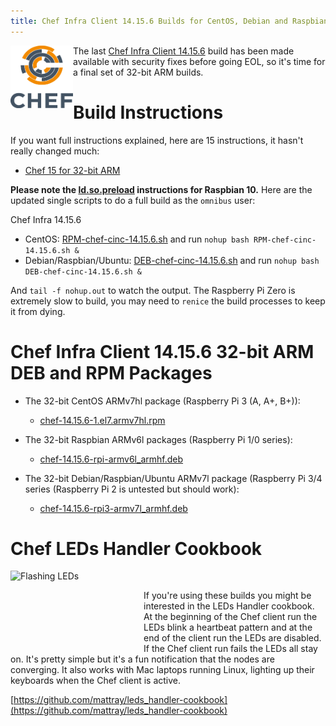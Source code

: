 ```yaml
---
title: Chef Infra Client 14.15.6 Builds for CentOS, Debian and Raspbian on 32-bit ARM
---
```


<a href="https://github.com/chef/chef"><img src="/assets/chef-logo.png" alt="Chef" width="100" height="100" align="left" /></a>

The last [Chef Infra Client 14.15.6]() build has been made available with security fixes before going EOL, so it's time for a final set of 32-bit ARM builds.

# Build Instructions

If you want full instructions explained, here are 15 instructions, it hasn't really changed much:

- [Chef 15 for 32-bit ARM](/2019/05/18/chef-15-on-arm)

**Please note the [ld.so.preload](/2019/09/14/installing-raspbian-10-0-on-a-raspberry-pi) instructions for Raspbian 10.** Here are the updated single scripts to do a full build as the `omnibus` user:

Chef Infra 14.15.6
- CentOS: [RPM-chef-cinc-14.15.6.sh](/assets/RPM-chef-cinc-14.15.6.sh) and run `nohup bash RPM-chef-cinc-14.15.6.sh &`
- Debian/Raspbian/Ubuntu: [DEB-chef-cinc-14.15.6.sh](/assets/DEB-chef-cinc-14.15.6.sh) and run  `nohup bash DEB-chef-cinc-14.15.6.sh &`

And `tail -f nohup.out` to watch the output. The Raspberry Pi Zero is extremely slow to build, you may need to `renice` the build processes to keep it from dying.

# Chef Infra Client 14.15.6 32-bit ARM DEB and RPM Packages

- The 32-bit CentOS ARMv7hl package (Raspberry Pi 3 (A, A+, B+)):
  - [chef-14.15.6-1.el7.armv7hl.rpm](https://www.dropbox.com/s/7syh7vbgosp2w0l/chef-14.15.6-1.el7.armv7hl.rpm?raw=1)

- The 32-bit Raspbian ARMv6l packages (Raspberry Pi 1/0 series):
  - [chef-14.15.6-rpi-armv6l_armhf.deb](https://www.dropbox.com/s/m7aza1zos4whcn0/chef-14.15.6-rpi-armv6l_armhf.deb?raw=1)

- The 32-bit Debian/Raspbian/Ubuntu ARMv7l package (Raspberry Pi 3/4 series (Raspberry Pi 2 is untested but should work):
  - [chef-14.15.6-rpi3-armv7l_armhf.deb](https://www.dropbox.com/s/bd93ruwxcoonlj7/chef-14.15.6-rpi3-armv7l_armhf.deb?raw=1)

# Chef LEDs Handler Cookbook

<a href="https://github.com/mattray/leds_handler-cookbook"><img src="/assets/flashing_leds.gif" alt="Flashing LEDs" width="213" height="120" align="left" /></a>&nbsp;&nbsp;&nbsp;&nbsp;

If you're using these builds you might be interested in the LEDs Handler cookbook. At the beginning of the Chef client run the LEDs blink a heartbeat pattern and at the end of the client run the LEDs are disabled. If the Chef client run fails the LEDs all stay on. It's pretty simple but it's a fun notification that the nodes are converging. It also works with Mac laptops running Linux, lighting up their keyboards when the Chef client is active.

[https://github.com/mattray/leds_handler-cookbook](https://github.com/mattray/leds_handler-cookbook)
